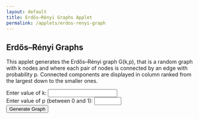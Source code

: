 ```yaml
---
layout: default
title: Erdős–Rényi Graphs Applet
permalink: /applets/erdos-renyi-graph
---
```




## Erdős–Rényi Graphs

This applet generates the Erdős–Rényi graph G(k,p), that is a random graph with k nodes and where each pair of nodes is connected by an edge with probability p. Connected components are displayed in column ranked from the largest down to the smaller ones.


<script src="https://unpkg.com/cytoscape@3.19.0/dist/cytoscape.min.js"></script>

<link rel="stylesheet" href="/assets/css/applets/crystals-ssyt.css">

<body>
    <div>
        <label for="k-value">Enter value of k:</label>
        <input type="number" id="k-value" min="1">
        <br>
        <label for="p-value">Enter value of p (between 0 and 1):</label>
        <input type="number" id="p-value" min="0" max="1" step="0.01">
        <br>
        <button id="generate-graph">Generate Graph</button>
    </div>
    <div id="cy"></div>
    <div id="connected-components"></div>
    <script src="/assets/js/crystals-ssyt.js"></script>

</body>

